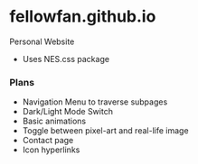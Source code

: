 # fellowfan.github.io
Personal Website

+ Uses NES.css package

### Plans
+ Navigation Menu to traverse subpages
+ Dark/Light Mode Switch
+ Basic animations
+ Toggle between pixel-art and real-life image
+ Contact page
+ Icon hyperlinks
